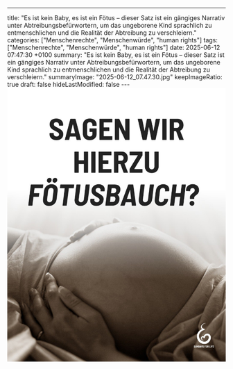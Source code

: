 ---
title: "Es ist kein Baby, es ist ein Fötus – dieser Satz ist ein gängiges Narrativ unter Abtreibungsbefürwortern, um das ungeborene Kind sprachlich zu entmenschlichen und die Realität der Abtreibung zu verschleiern."
categories: ["Menschenrechte", "Menschenwürde", "human rights"]
tags: ["Menschenrechte", "Menschenwürde", "human rights"]
date: 2025-06-12 07:47:30 +0100
summary: "Es ist kein Baby, es ist ein Fötus – dieser Satz ist ein gängiges Narrativ unter Abtreibungsbefürwortern, um das ungeborene Kind sprachlich zu entmenschlichen und die Realität der Abtreibung zu verschleiern."
summaryImage: "2025-06-12_07.47.30.jpg"
keepImageRatio: true
draft: false
hideLastModified: false
---[![Es ist kein Baby, es ist ein Fötus – dieser Satz ist ein gängiges Narrativ unter Abtreibungsbefürwortern, um das ungeborene Kind sprachlich zu entmenschlichen und die Realität der Abtreibung zu verschleiern.](2025-06-12_07.47.30.jpg "Es ist kein Baby, es ist ein Fötus – dieser Satz ist ein gängiges Narrativ unter Abtreibungsbefürwortern, um das ungeborene Kind sprachlich zu entmenschlichen und die Realität der Abtreibung zu verschleiern.")](https://www.sundaysforlife.org/de)